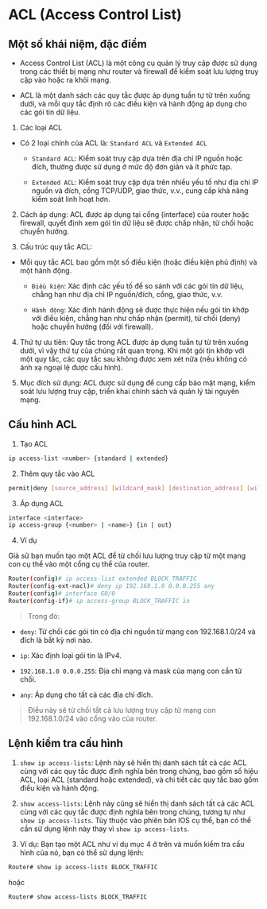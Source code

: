 # ACL (Access Control List)

## Một số khái niệm, đặc điểm 

- Access Control List (ACL) là một công cụ quản lý truy cập được sử dụng trong các thiết bị mạng như router và firewall để kiểm soát lưu lượng truy cập vào hoặc ra khỏi mạng.

- ACL là một danh sách các quy tắc được áp dụng tuần tự từ trên xuống dưới, và mỗi quy tắc định rõ các điều kiện và hành động áp dụng cho các gói tin dữ liệu.

1. Các loại ACL 

- Có 2 loại chính của ACL là:  `Standard ACL` và `Extended ACL`

	- `Standard ACL`: Kiểm soát truy cập dựa trên địa chỉ IP nguồn hoặc đích, thường được sử dụng ở mức độ đơn giản và ít phức tạp.

	- `Extended ACL`: Kiểm soát truy cập dựa trên nhiều yếu tố như địa chỉ IP nguồn và đích, cổng TCP/UDP, giao thức, v.v., cung cấp khả năng kiểm soát linh hoạt hơn.

2. Cách áp dụng: ACL được áp dụng tại cổng (interface) của router hoặc firewall, quyết định xem gói tin dữ liệu sẽ được chấp nhận, từ chối hoặc chuyển hướng.

3. Cấu trúc quy tắc ACL:

- Mỗi quy tắc ACL bao gồm một số điều kiện (hoặc điều kiện phủ định) và một hành động.

	- `Điều kiện`: Xác định các yếu tố để so sánh với các gói tin dữ liệu, chẳng hạn như địa chỉ IP nguồn/đích, cổng, giao thức, v.v.

	- `Hành động`: Xác định hành động sẽ được thực hiện nếu gói tin khớp với điều kiện, chẳng hạn như chấp nhận (permit), từ chối (deny) hoặc chuyển hướng (đối với firewall).

4. Thứ tự ưu tiên: Quy tắc trong ACL được áp dụng tuần tự từ trên xuống dưới, vì vậy thứ tự của chúng rất quan trọng. Khi một gói tin khớp với một quy tắc, các quy tắc sau không được xem xét nữa (nếu không có ánh xạ ngoại lệ được cấu hình).

5. Mục đích sử dụng: ACL được sử dụng để cung cấp bảo mật mạng, kiểm soát lưu lượng truy cập, triển khai chính sách và quản lý tài nguyên mạng.

## Cấu hình ACL

1. Tạo ACL

```sh
ip access-list <number> {standard | extended}
```

2. Thêm quy tắc vào ACL

```sh
permit|deny [source_address] [wildcard_mask] [destination_address] [wildcard_mask] [protocol] [operator port]
```

3. Áp dụng ACL

```sh
interface <interface>
ip access-group {<number> | <name>} {in | out}
```
4. Ví dụ

Giả sử bạn muốn tạo một ACL để từ chối lưu lượng truy cập từ một mạng con cụ thể vào một cổng cụ thể của router.

```sh
Router(config)# ip access-list extended BLOCK_TRAFFIC
Router(config-ext-nacl)# deny ip 192.168.1.0 0.0.0.255 any
Router(config)# interface G0/0
Router(config-if)# ip access-group BLOCK_TRAFFIC in
```
> Trong đó:

- `deny`: Từ chối các gói tin có địa chỉ nguồn từ mạng con 192.168.1.0/24 và đích là bất kỳ nơi nào.

- `ip`: Xác định loại gói tin là IPv4.

- `192.168.1.0 0.0.0.255`: Địa chỉ mạng và mask của mạng con cần từ chối.

- `any`: Áp dụng cho tất cả các địa chỉ đích.

> Điều này sẽ từ chối tất cả lưu lượng truy cập từ mạng con 192.168.1.0/24 vào cổng vào của router.

## Lệnh kiểm tra cấu hình

1. `show ip access-lists`: Lệnh này sẽ hiển thị danh sách tất cả các ACL cùng với các quy tắc được định nghĩa bên trong chúng, bao gồm số hiệu ACL, loại ACL (standard hoặc extended), và chi tiết các quy tắc bao gồm điều kiện và hành động.

2. `show access-lists`: Lệnh này cũng sẽ hiển thị danh sách tất cả các ACL cùng với các quy tắc được định nghĩa bên trong chúng, tương tự như `show ip access-lists`. Tùy thuộc vào phiên bản IOS cụ thể, bạn có thể cần sử dụng lệnh này thay vì `show ip access-lists`.

3. Ví dụ: Bạn tạo một ACL như ví dụ mục 4 ở trên và muốn kiểm tra cấu hình của nó, bạn có thể sử dụng lệnh:

```sh
Router# show ip access-lists BLOCK_TRAFFIC
```
hoặc

```sh
Router# show access-lists BLOCK_TRAFFIC
```


